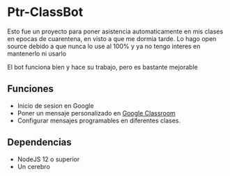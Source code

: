 # Ptr-ClassBot

Esto fue un proyecto para poner asistencia automaticamente en mis clases en epocas de cuarentena, en visto a que me dormia tarde. Lo hago open source debido a que nunca lo use al 100% y ya no tengo interes en mantenerlo ni usarlo

El bot funciona bien y hace su trabajo, pero es bastante mejorable

## Funciones
- Inicio de sesion en Google
- Poner un mensaje personalizado en [Google Classroom](https://classroom.google.com/)
- Configurar mensajes programables en diferentes clases.

## Dependencias
- NodeJS 12 o superior
- Un cerebro
